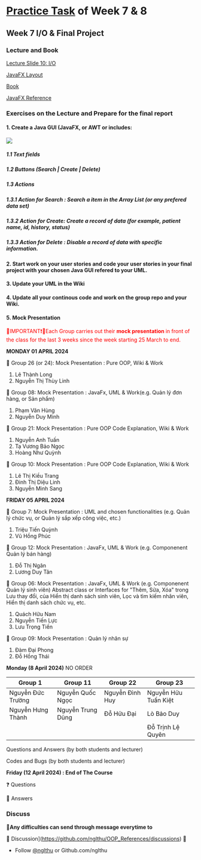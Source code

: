 # [Practice Task](https://nglthu.github.io/OOP_References/Practice_week7) of Week 7 & 8

## Week 7 I/O & Final Project
### Lecture and Book


[Lecture Slide 10: I/O](https://nglthu.github.io/OOP_References/Slides/Lecture10_LTN.pdf)

[JavaFX Layout](https://nglthu.github.io/JavaGuiProject/img/readMeImg)

[Book](https://nglthu.github.io/Books/java/BruceEckel_Thinking_in_Java_4th_Edition.pdf)

[JavaFX Reference](https://docs.oracle.com/javafx/2/ui_controls/text-field.htm)

### Exercises on the Lecture and Prepare for the final report


#### 1. Create a Java GUI (JavaFX, or AWT or  includes:

<img src="https://nglthu.github.io/OOP_References/img/PatientManagement.png">
   
##### 1.1 Text fields
   
##### 1.2 Buttons (Search | Create | Delete)  

##### 1.3 Actions 

##### 1.3.1 Action for Search : Search a item in the Array List (or any prefered data set)

##### 1.3.2 Action for Create: Create a record of data (for example, patient name, id,  history, status)

##### 1.3.3 Action for Delete : Disable a record of data with specific information. 


#### 2. Start work on your user stories and code your user stories in your final project with your chosen Java GUI refered to your UML.

#### 3. Update your UML in the Wiki

#### 4. Update all your continous code and work on the group repo and your Wiki. 

#### 5. Mock Presentation

<span style="color:red">🔴IMPORTANT❗🔴Each Group carries out their <b> mock presentation </b> in front of the class for the last 3 weeks since the week starting 25 March to end. 
</span>


<b>MONDAY 01 APRIL 2024</b>   

🔴 Group 26 (or 24): Mock Presentation : Pure OOP, Wiki  & Work
1. Lê Thành Long
2. Nguyễn Thị Thùy Linh

🔴 Group 08: Mock Presentation : JavaFx, UML & Work(e.g. Quản lý đơn hàng, or Sản phẩm)
1. Phạm Văn Hùng
2. Nguyễn Duy Minh

🔴 Group 21: Mock Presentation : Pure OOP Code Explanation, Wiki & Work 
1. Nguyễn Anh Tuấn
2. Tạ Vương Bảo Ngọc
3. Hoàng Như Quỳnh

🔴 Group 10: Mock Presentation : Pure OOP Code Explanation, Wiki & Work
1. Lê Thị Kiều Trang
2. Đinh Thị Diệu Linh
3. Nguyễn Minh Sang

<b>FRIDAY 05 APRIL 2024</b> 

🔴 Group 7: Mock Presentation : UML  and chosen functionalities (e.g. Quản lý chức vụ, or Quản lý sắp xếp công việc, etc.)
1. Triệu Tiến Quỳnh
2. Vũ Hồng Phúc
   
🔴 Group 12: Mock Presentation : JavaFx, UML & Work (e.g. Componenent Quản lý bán hàng) 
1. Đỗ Thị Ngân
2. Lương Duy Tân

🔴 Group 06: Mock Presentation : JavaFx, UML & Work (e.g. Componenent Quản lý sinh viên) 
Abstract class or Interfaces for "Thêm, Sửa, Xóa" trong Lưu thay đổi, của Hiển thị danh sách sinh viên, Lọc và tìm kiếm nhân viên, Hiển thị danh sách chức vụ, etc.
1. Quách Hữu Nam
2. Nguyễn Tiến Lực
3. Lưu Trọng Tiến

🔴 Group 09: Mock Presentation : Quản lý nhân sự
1. Đàm Đại Phong
2. Đỗ Hồng Thái

<b>Monday (8 April 2024)</b> NO ORDER 

| Group 1           | Group 11          | Group 22        | Group 23             |   
|-------------------|-------------------|-----------------|----------------------|
| Nguyễn Đức Trường | Nguyễn Quốc Ngọc  | Nguyễn Đình Huy | Nguyễn Hữu Tuấn Kiệt |   
| Nguyễn Hưng Thành | Nguyễn Trung Dũng | Đỗ Hữu Đại      | Lò Bảo Duy           |   
|                   |                   |                 | Đỗ Trịnh Lệ Quyên    |   

Questions and Answers (by both students and lecturer)

Codes and Bugs (by both students and lecturer)

<b>Friday (12 April 2024) : End of The Course</b> 

❓ Questions


🎯 Answers

### Discuss

🔴<b>Any difficulties can send through message everytime to </b>

💬 Discussion](https://github.com/nglthu/OOP_References/discussions) 💬


+ Follow [@nglthu](https://github.com/nglthu) or Github.com/nglthu

 
